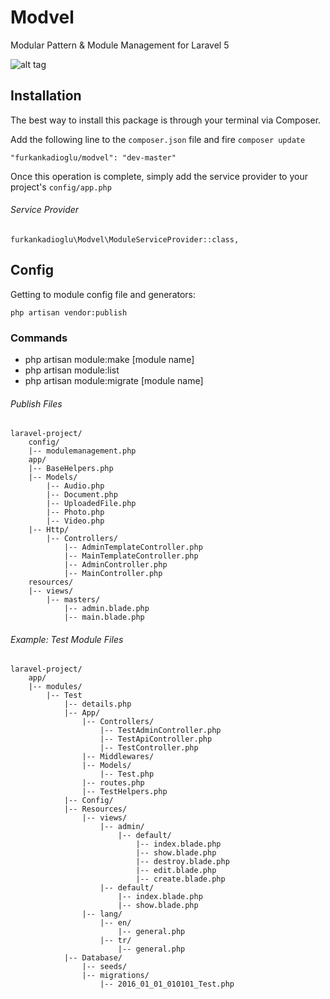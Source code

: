 # Modvel
Modular Pattern &amp; Module Management for Laravel 5

![alt tag](http://1.1m.yt/S1OTMoa.png)

## Installation

The best way to install this package is through your terminal via Composer.

Add the following line to the `composer.json` file and fire `composer update`

```
"furkankadioglu/modvel": "dev-master"
```
Once this operation is complete, simply add the service provider to your project's `config/app.php`

###### Service Provider
```
furkankadioglu\Modvel\ModuleServiceProvider::class,
```

## Config 

Getting to module config file and generators:
```
php artisan vendor:publish
```

### Commands

- php artisan module:make [module name]
- php artisan module:list 
- php artisan module:migrate [module name]

###### Publish Files

```
laravel-project/
    config/
    |-- modulemanagement.php
    app/
    |-- BaseHelpers.php
    |-- Models/
        |-- Audio.php
        |-- Document.php
        |-- UploadedFile.php
        |-- Photo.php
        |-- Video.php
    |-- Http/
        |-- Controllers/
            |-- AdminTemplateController.php
            |-- MainTemplateController.php
            |-- AdminController.php
            |-- MainController.php
    resources/
    |-- views/
        |-- masters/
            |-- admin.blade.php
            |-- main.blade.php

```

###### Example: Test Module Files

```
laravel-project/
    app/
    |-- modules/
        |-- Test
            |-- details.php
            |-- App/
                |-- Controllers/
                    |-- TestAdminController.php
                    |-- TestApiController.php
                    |-- TestController.php
                |-- Middlewares/
                |-- Models/
                    |-- Test.php
                |-- routes.php
                |-- TestHelpers.php
            |-- Config/
            |-- Resources/
                |-- views/
                    |-- admin/
                        |-- default/
                            |-- index.blade.php
                            |-- show.blade.php
                            |-- destroy.blade.php
                            |-- edit.blade.php
                            |-- create.blade.php
                    |-- default/
                        |-- index.blade.php
                        |-- show.blade.php
                |-- lang/
                    |-- en/
                        |-- general.php
                    |-- tr/
                        |-- general.php
            |-- Database/
                |-- seeds/
                |-- migrations/
                    |-- 2016_01_01_010101_Test.php

```

